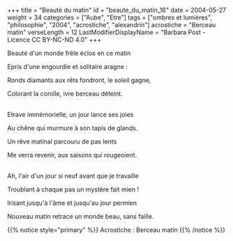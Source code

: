 +++
title = "Beauté du matin"
id = "beaute_du_matin_16"
date = 2004-05-27
weight = 34
categories = ["Aube", "Etre"]
tags = ["ombres et lumières", "philosophie", "2004", "acrostiche", "alexandrin"]
acrostiche = "Berceau matin"
verseLength = 12
LastModifierDisplayName = "Barbara Post - Licence CC BY-NC-ND 4.0"
+++

Beauté d'un monde frêle éclos en ce matin

Epris d'une engourdie et solitaire aragne :

Ronds diamants aux rêts fondront, le soleil gagne,

Colorant la corolle, ivre berceau déteint.

 \
Etrave immémorielle, un jour lance ses joies

Au chêne qui murmure à son tapis de glands.

Un rêve matinal parcouru de pas lents

Me verra revenir, aux saisons qui rougeoient.

 \
Ah, l'air d'un jour si neuf avant que je travaille

Troublant à chaque pas un mystère fait mien !

Irisant jusqu'à l'âme et jusqu'au jour permien

Nouveau matin retrace un monde beau, sans faille.

{{% notice style="primary" %}}
Acrostiche : Berceau matin
{{% /notice %}}
